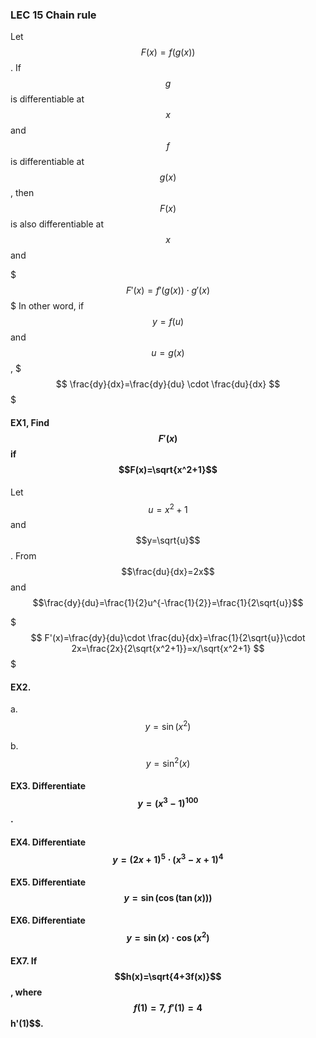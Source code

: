 ### LEC 15 Chain rule

Let $$F(x)=f(g(x))$$. If $$g$$ is differentiable at $$x$$ and $$f$$ is differentiable at $$g(x)$$, then $$F(x)$$ is also differentiable at $$x$$ and


$$$
F'(x)=f'(g(x))\cdot g'(x)
$$$
In other word, if $$y=f(u)$$ and $$u=g(x)$$ ,
$$$
\frac{dy}{dx}=\frac{dy}{du} \cdot \frac{du}{dx}
$$$

#### EX1,  Find $$F'(x)$$ if $$F(x)=\sqrt{x^2+1}$$

Let $$u=x^2+1$$ and $$y=\sqrt{u}$$. From $$\frac{du}{dx}=2x$$ and $$\frac{dy}{du}=\frac{1}{2}u^{-\frac{1}{2}}=\frac{1}{2\sqrt{u}}$$

$$$
F'(x)=\frac{dy}{du}\cdot \frac{du}{dx}=\frac{1}{2\sqrt{u}}\cdot 2x=\frac{2x}{2\sqrt{x^2+1}}=x/\sqrt{x^2+1}
$$$

#### EX2.
a. $$y=\sin(x^2)$$ 


b.$$y=\sin^2(x)$$


#### EX3. Differentiate $$y=(x^3-1)^{100}$$.


#### EX4. Differentiate $$y=(2x+1)^5\cdot(x^3-x+1)^4$$


#### EX5.  Differentiate $$y=\sin(\cos(\tan(x)))$$


#### EX6.  Differentiate $$y=\sin(x)\cdot \cos(x^2)$$


#### EX7. If $$h(x)=\sqrt{4+3f(x)}$$, where $$f(1)=7,~f'(1)=4%%, find $$h'(1)$$.
